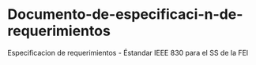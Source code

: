 # Documento-de-especificaci-n-de-requerimientos
Especificacion de requerimientos - Éstandar IEEE 830 para el SS de la FEI
